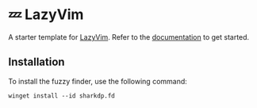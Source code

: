 # 💤 LazyVim

A starter template for [LazyVim](https://github.com/LazyVim/LazyVim). Refer to the [documentation](https://lazyvim.github.io/installation) to get started.

## Installation

To install the fuzzy finder, use the following command:
```
winget install --id sharkdp.fd
```

